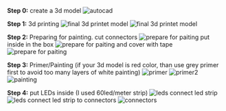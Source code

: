 **Step 0:** create a 3d model
![autocad](https://github.com/ArtiomBoo/Arduino_HexaLeaf/blob/master/images/autocad.JPG)

**Step 1:** 3d printing 
![final 3d printet model](https://github.com/ArtiomBoo/Arduino_Hexagon-LEDs/blob/master/images/20190505_114858.jpg)
![final 3d printet model](https://github.com/ArtiomBoo/Arduino_Hexagon-LEDs/blob/master/images/20190412_152043.jpg)

**Step 2:** Preparing for painting.
cut connectors
![prepare for paiting](https://github.com/ArtiomBoo/Arduino_HexaLeaf/blob/master/images/20190505_204603.jpg)
put inside in the box
![prepare for paiting](https://github.com/ArtiomBoo/Arduino_HexaLeaf/blob/master/images/20190505_204858.jpg)
and cover with tape 
![prepare for paiting](https://github.com/ArtiomBoo/Arduino_HexaLeaf/blob/master/images/20190505_205217.jpg)

**Step 3:** Primer/Painting (if your 3d model is red color, than use grey primer first to avoid too many layers of white painting)
![primer](https://github.com/ArtiomBoo/Arduino_Hexagon-LEDs/blob/master/images/20190501_095853.jpg)
![primer2](https://github.com/ArtiomBoo/Arduino_Hexagon-LEDs/blob/master/images/20190504_130005.jpg)
![painting](https://github.com/ArtiomBoo/Arduino_Hexagon-LEDs/blob/master/images/20190504_172753.jpg)

**Step 4:** put LEDs inside (I used 60led/meter strip)
![leds](https://github.com/ArtiomBoo/Arduino_HexaLeaf/blob/master/images/20190506_071515.jpg)
connect led strip
![leds](https://github.com/ArtiomBoo/Arduino_HexaLeaf/blob/master/images/20190506_071555.jpg)
connect led strip to connectors
![connectors](https://github.com/ArtiomBoo/Arduino_HexaLeaf/blob/master/images/connectors_small.png)
